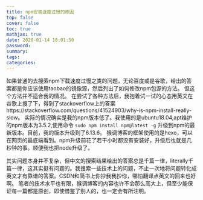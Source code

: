 ```yaml
---
title: npm安装速度过慢的原因
top: false
cover: false
toc: true
mathjax: true
date: 2020-01-14 18:01:50
password:
summary:
tags:
categories:
---
```


如果普通的去搜索npm下载速度过慢之类的问题，无论百度或是谷歌，给出的答案都是你应该使用taobao的镜像源，然后列出了如何修改npm包源的方法。
但这个方法并不适合我的情况。
在尝试了各种方法后，我抱着试一试的心态用英文在谷歌上搜了下，得到了stackoverflow上的答案https://stackoverflow.com/questions/41524903/why-is-npm-install-really-slow。
实际的情况确实是我的npm版本低了。我使用的是ubuntu18.04,apt维护的npm版本为3.5.2,使用命令
`sudo npm install npm@latest -g`
升级到npm的最新版本。目前，我的版本升级到了6.13.6。
猴调博客的框架使用的是hexo，可以在网页的最底端看到。npm升级前花了若干小时都没有安装好，升级后也就是几秒钟的事。顺便我也把node升级了。

其实问题本身并不复杂，但中文的搜索结果给出的答案总是千篇一律，literally千篇一律，这其实挺有问题的。我搜索一些技术上的问题，不止一次地将问题转化成英文才有靠谱的答案。CSDN和简书上你抄我我抄你，哪怕翻译点英文的回来也好啊。
笔者的技术水平也有限，猴调博客的内容也许不会那么高大上，但至少能保证每一篇都是原创，即使借鉴了别人的，也一定会有所注明。

